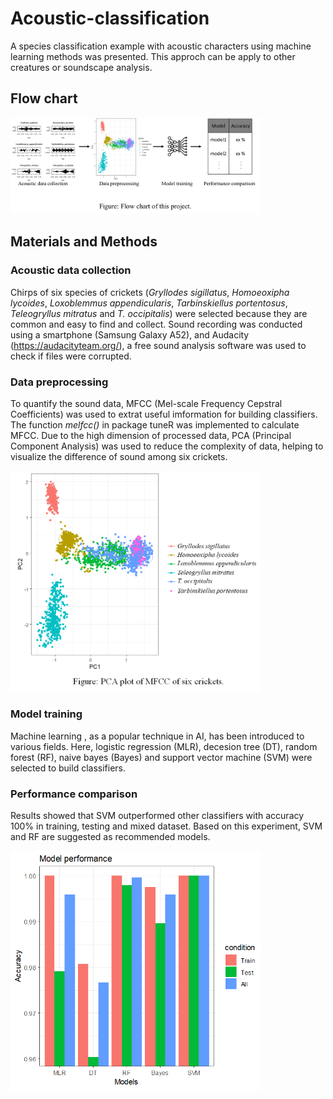 # Acoustic-classification
A species classification example with acoustic characters using machine learning methods was presented. This approch can be apply to other creatures or soundscape analysis.
## Flow chart
<img src="https://github.com/TK-CamBaz/Acoustic-classification/blob/main/flowchart.png" width="400">

## Materials and Methods
### Acoustic data collection
Chirps of six species of crickets (_Gryllodes sigillatus_, _Homoeoxipha lycoides_, _Loxoblemmus appendicularis_, _Tarbinskiellus portentosus_, _Teleogryllus mitratus_ and _T. occipitalis_) were selected because they are common and easy to find and collect. Sound recording was conducted using a smartphone (Samsung Galaxy A52), and Audacity (https://audacityteam.org/), a free sound analysis software was used to check if files were corrupted.
### Data preprocessing
To quantify the sound data, MFCC (Mel-scale Frequency Cepstral Coefficients) was used to extrat useful imformation for building classifiers. The function _melfcc()_ in package tuneR was implemented to calculate MFCC. Due to the high dimension of processed data, PCA (Principal Component Analysis) was used to reduce the complexity of data, helping to visualize the difference of sound among six crickets.

<img src="https://github.com/TK-CamBaz/Acoustic-classification/blob/main/PCA%20plot.png" width="400">

### Model training
Machine learning , as a popular technique in AI, has been introduced to various fields. Here, logistic regression (MLR), decesion tree (DT), random forest (RF), naive bayes (Bayes) and support vector machine (SVM) were selected to build classifiers. 

### Performance comparison
Results showed that SVM outperformed other classifiers with accuracy 100% in training, testing and mixed dataset. Based on this experiment, SVM and RF are suggested as recommended models.

<img src="https://github.com/TK-CamBaz/Acoustic-classification/blob/main/model%20performance.png" width="400">
